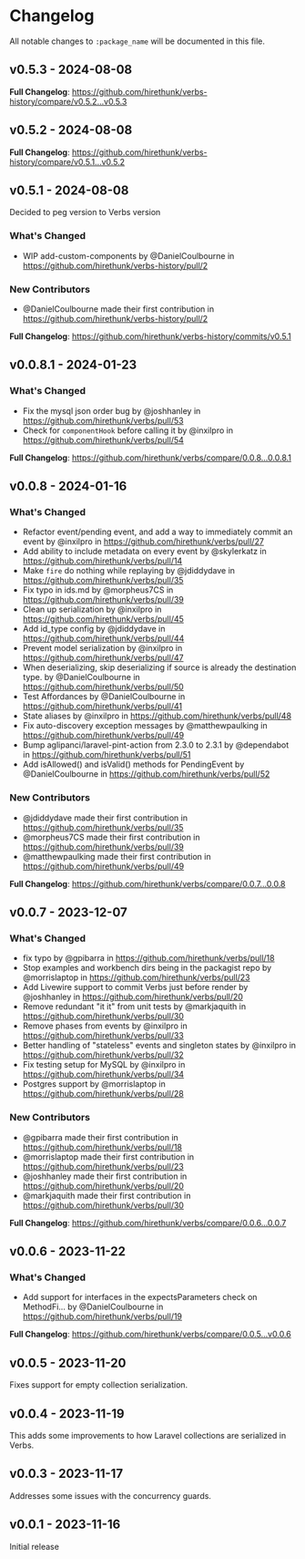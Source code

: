 # Changelog

All notable changes to `:package_name` will be documented in this file.

## v0.5.3 - 2024-08-08

**Full Changelog**: https://github.com/hirethunk/verbs-history/compare/v0.5.2...v0.5.3

## v0.5.2 - 2024-08-08

**Full Changelog**: https://github.com/hirethunk/verbs-history/compare/v0.5.1...v0.5.2

## v0.5.1 - 2024-08-08

Decided to peg version to Verbs version

### What's Changed

* WIP add-custom-components by @DanielCoulbourne in https://github.com/hirethunk/verbs-history/pull/2

### New Contributors

* @DanielCoulbourne made their first contribution in https://github.com/hirethunk/verbs-history/pull/2

**Full Changelog**: https://github.com/hirethunk/verbs-history/commits/v0.5.1

## v0.0.8.1 - 2024-01-23

### What's Changed

* Fix the mysql json order bug by @joshhanley in https://github.com/hirethunk/verbs/pull/53
* Check for `componentHook` before calling it by @inxilpro in https://github.com/hirethunk/verbs/pull/54

**Full Changelog**: https://github.com/hirethunk/verbs/compare/0.0.8...0.0.8.1

## v0.0.8 - 2024-01-16

### What's Changed

* Refactor event/pending event, and add a way to immediately commit an event by @inxilpro in https://github.com/hirethunk/verbs/pull/27
* Add ability to include metadata on every event by @skylerkatz in https://github.com/hirethunk/verbs/pull/14
* Make `fire` do nothing while replaying by @jdiddydave in https://github.com/hirethunk/verbs/pull/35
* Fix typo in ids.md by @morpheus7CS in https://github.com/hirethunk/verbs/pull/39
* Clean up serialization by @inxilpro in https://github.com/hirethunk/verbs/pull/45
* Add id_type config by @jdiddydave in https://github.com/hirethunk/verbs/pull/44
* Prevent model serialization by @inxilpro in https://github.com/hirethunk/verbs/pull/47
* When deserializing, skip deserializing if source is already the destination type. by @DanielCoulbourne in https://github.com/hirethunk/verbs/pull/50
* Test Affordances by @DanielCoulbourne in https://github.com/hirethunk/verbs/pull/41
* State aliases by @inxilpro in https://github.com/hirethunk/verbs/pull/48
* Fix auto-discovery exception messages by @matthewpaulking in https://github.com/hirethunk/verbs/pull/49
* Bump aglipanci/laravel-pint-action from 2.3.0 to 2.3.1 by @dependabot in https://github.com/hirethunk/verbs/pull/51
* Add isAllowed() and isValid() methods for PendingEvent by @DanielCoulbourne in https://github.com/hirethunk/verbs/pull/52

### New Contributors

* @jdiddydave made their first contribution in https://github.com/hirethunk/verbs/pull/35
* @morpheus7CS made their first contribution in https://github.com/hirethunk/verbs/pull/39
* @matthewpaulking made their first contribution in https://github.com/hirethunk/verbs/pull/49

**Full Changelog**: https://github.com/hirethunk/verbs/compare/0.0.7...0.0.8

## v0.0.7 - 2023-12-07

### What's Changed

* fix typo by @gpibarra in https://github.com/hirethunk/verbs/pull/18
* Stop examples and workbench dirs being in the packagist repo by @morrislaptop in https://github.com/hirethunk/verbs/pull/23
* Add Livewire support to commit Verbs just before render by @joshhanley in https://github.com/hirethunk/verbs/pull/20
* Remove redundant "it it" from unit tests by @markjaquith in https://github.com/hirethunk/verbs/pull/30
* Remove phases from events by @inxilpro in https://github.com/hirethunk/verbs/pull/33
* Better handling of "stateless" events and singleton states by @inxilpro in https://github.com/hirethunk/verbs/pull/32
* Fix testing setup for MySQL by @inxilpro in https://github.com/hirethunk/verbs/pull/34
* Postgres support by @morrislaptop in https://github.com/hirethunk/verbs/pull/28

### New Contributors

* @gpibarra made their first contribution in https://github.com/hirethunk/verbs/pull/18
* @morrislaptop made their first contribution in https://github.com/hirethunk/verbs/pull/23
* @joshhanley made their first contribution in https://github.com/hirethunk/verbs/pull/20
* @markjaquith made their first contribution in https://github.com/hirethunk/verbs/pull/30

**Full Changelog**: https://github.com/hirethunk/verbs/compare/0.0.6...0.0.7

## v0.0.6 - 2023-11-22

### What's Changed

- Add support for interfaces in the expectsParameters check on MethodFi… by @DanielCoulbourne in https://github.com/hirethunk/verbs/pull/19

**Full Changelog**: https://github.com/hirethunk/verbs/compare/0.0.5...v0.0.6

## v0.0.5 - 2023-11-20

Fixes support for empty collection serialization.

## v0.0.4 - 2023-11-19

This adds some improvements to how Laravel collections are serialized in Verbs.

## v0.0.3 - 2023-11-17

Addresses some issues with the concurrency guards.

## v0.0.1 - 2023-11-16

Initial release

